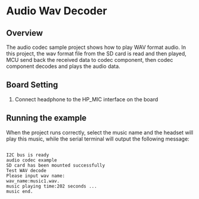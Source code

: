 # Audio Wav Decoder
## Overview

The audio codec sample project shows how to play WAV format audio.
In this project, the wav format file from the SD card is read and then played,
MCU send back the received data to codec component, then codec component decodes and plays the audio data.

## Board Setting

1. Connect headphone to the HP_MIC interface on the board

## Running the example

When the project runs correctly, select the music name and the headset will play this music, while the serial terminal will output the following message:

```

I2C bus is ready
audio codec example
SD card has been mounted successfully
Test WAV decode
Please input wav name:
wav_name:music1.wav.
music playing time:202 seconds ...
music end.

```
